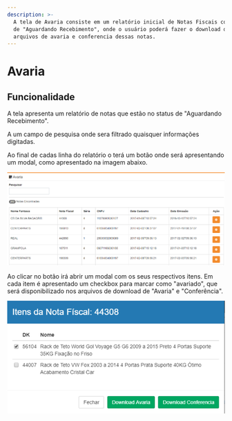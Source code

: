 ```yaml
---
description: >-
  A tela de Avaria consiste em um relatório inicial de Notas Fiscais com status
  de "Aguardando Recebimento", onde o usuário poderá fazer o download dos
  arquivos de avaria e conferencia dessas notas.
---
```


# Avaria

## Funcionalidade

A tela apresenta um relatório de notas que estão no status de "Aguardando Recebimento".

A um campo de pesquisa onde sera filtrado quaisquer informações digitadas.

Ao final de cadas linha do relatório o terá um botão onde será apresentando um modal, como apresentado na imagem abaixo.

![](../.gitbook/assets/image%20%283%29.png)

Ao clicar no botão irá abrir um modal com os seus respectivos itens. Em cada item é apresentado um checkbox para marcar como "avariado", que será disponibilizado nos arquivos de download de "Avaria" e "Conferência".

![](../.gitbook/assets/image%20%284%29.png)

